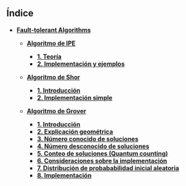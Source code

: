 ## Índice

- **[Fault-tolerant Algorithms](./Notebooks/Part_01_Fault-tolerant_Algorithms)**

    - **[Algoritmo de IPE](./Notebooks/Part_01_Fault-tolerant_Algorithms/Chapter_01_01_IPE_portada.ipynb)**
        - **[1. Teoría](./Notebooks/Part_01_Fault-tolerant_Algorithms/Chapter_01_02_IPE/Section_01_Teoria.ipynb)**
        - **[2. Implementación y ejemplos](./Notebooks/Part_01_Fault-tolerant_Algorithms/Chapter_01_02_IPE/Section_02_Implementacion_y_ejemplo.ipynb)**

    - **[Algoritmo de Shor](./Notebooks/Part_01_Fault-tolerant_Algorithms/Chapter_02_01_Shor_portada.ipynb)**
        - **[1. Introducción](./Notebooks/Part_01_Fault-tolerant_Algorithms/Chapter_02_02_Shor/Section_01-Introduccion.ipynb)**
        - **[2. Implementación simple](./Notebooks/Part_01_Fault-tolerant_Algorithms/Chapter_02_02_Shor/Section_02-Shor_Algorithm_simple_implementation.ipynb)**

    - **[Algoritmo de Grover](./Notebooks/Part_01_Fault-tolerant_Algorithms/Chapter_03_01_Grover_portada.ipynb)**
        - **[1. Introducción](./Notebooks/Part_01_Fault-tolerant_Algorithms/Chapter_03_02_Grover/Section_01_Introduccion.ipynb)**
        - **[2. Explicación geométrica](./Notebooks/Part_01_Fault-tolerant_Algorithms/Chapter_03_02_Grover/Section_02_explicacion_geometrica.ipynb)**
        - **[3. Número conocido de soluciones](./Notebooks/Part_01_Fault-tolerant_Algorithms/Chapter_03_02_Grover/Section_03_Numero_conocido_sols.ipynb)**
        - **[4. Número desconocido de soluciones](./Notebooks/Part_01_Fault-tolerant_Algorithms/Chapter_03_02_Grover/Section_04_Numero_desconocido_sols.ipynb)**
        - **[5. Conteo de soluciones (Quantum counting)](./Notebooks/Part_01_Fault-tolerant_Algorithms/Chapter_03_02_Grover/Section_05_conteo_de_soluciones.ipynb)**
        - **[6. Consideraciones sobre la implementación](./Notebooks/Part_01_Fault-tolerant_Algorithms/Chapter_03_02_Grover/Section_06_consideraciones_implementacion.ipynb)**
        - **[7. Distribución de probababilidad inicial aleatoria](./Notebooks/Part_01_Fault-tolerant_Algorithms/Chapter_03_02_Grover/Section_07_distribucion_prob_aleatoria.ipynb)**
        - **[8. Implementación](./Notebooks/Part_01_Fault-tolerant_Algorithms/Chapter_03_02_Grover/Section_08_Implementacion.ipynb)**
